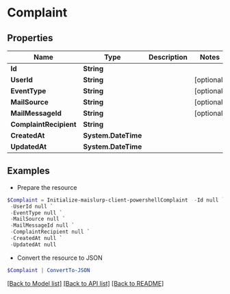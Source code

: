 # Complaint
## Properties

Name | Type | Description | Notes
------------ | ------------- | ------------- | -------------
**Id** | **String** |  | 
**UserId** | **String** |  | [optional] 
**EventType** | **String** |  | [optional] 
**MailSource** | **String** |  | [optional] 
**MailMessageId** | **String** |  | [optional] 
**ComplaintRecipient** | **String** |  | 
**CreatedAt** | **System.DateTime** |  | 
**UpdatedAt** | **System.DateTime** |  | 

## Examples

- Prepare the resource
```powershell
$Complaint = Initialize-maislurp-client-powershellComplaint  -Id null `
 -UserId null `
 -EventType null `
 -MailSource null `
 -MailMessageId null `
 -ComplaintRecipient null `
 -CreatedAt null `
 -UpdatedAt null
```

- Convert the resource to JSON
```powershell
$Complaint | ConvertTo-JSON
```

[[Back to Model list]](../README#documentation-for-models) [[Back to API list]](../README#documentation-for-api-endpoints) [[Back to README]](../README)

